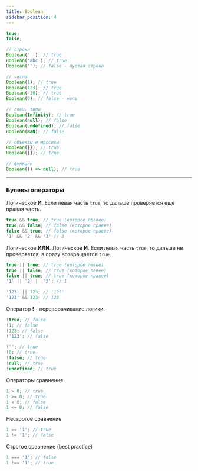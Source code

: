 ```yaml
---
title: Boolean
sidebar_position: 4
---
```


```js
true;
false;

// строки
Boolean(' '); // true
Boolean('abc'); // true
Boolean(''); // false - пустая строка

// числа
Boolean(1); // true
Boolean(123); // true
Boolean(-10); // true
Boolean(0); // false - ноль

// спец. типы
Boolean(Infinity); // true
Boolean(null); // false
Boolean(undefined); // false
Boolean(NaN); // false

// объекты и массивы
Boolean({}); // true
Boolean([]); // true

// функции
Boolean(() => null); // true

```

***

### Булевы операторы

Логическое **И**. Если левая часть ```true```, то дальше проверяется еще правая часть.

```js
true && true; // true (которое правее)
true && false; // false (которое правее)
false && true; // false (которое правее)
'1' && '2' && '3' // 3
```

Логическое **ИЛИ**. Логическое **И**. Если левая часть ```true```, то дальше не проверяется, а сразу возвращается ```true```.
```js
true || true; // true (которое левее)
true || false; // true (которое левее)
false || true; // true (которое правее)
'1' || '2' || '3'; // 1
```

```js
'123' || 123; // '123'
'123' && 123; // 123
```

Оператор **!** - переворачивание логики.

```js
!true; // false
!1; // false
!123; // false
!'123'; // false

!''; // true
!0; // true
!false; // true
!null; // true
!undefined; // true
```

Операторы сравнения
```js
1 > 0; // true
1 >= 0; // true
1 < 0; // false
1 <= 0; // false
```

Нестрогое сравнение
```js
1 == '1'; // true
1 != '1'; // false
```

Строгое сравнение (best practice)
```js
1 === '1'; // false
1 !== '1'; // true
```

